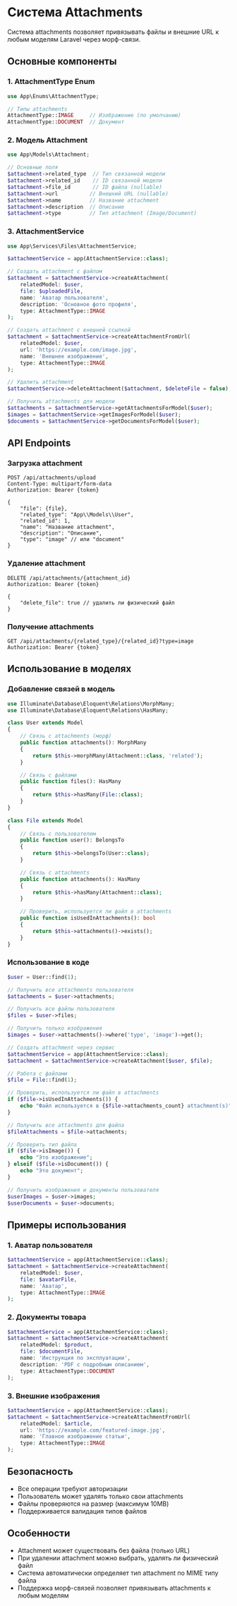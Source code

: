 # Система Attachments

Система attachments позволяет привязывать файлы и внешние URL к любым моделям Laravel через морф-связи.

## Основные компоненты

### 1. AttachmentType Enum
```php
use App\Enums\AttachmentType;

// Типы attachments
AttachmentType::IMAGE     // Изображение (по умолчанию)
AttachmentType::DOCUMENT  // Документ
```

### 2. Модель Attachment
```php
use App\Models\Attachment;

// Основные поля
$attachment->related_type  // Тип связанной модели
$attachment->related_id    // ID связанной модели
$attachment->file_id       // ID файла (nullable)
$attachment->url          // Внешний URL (nullable)
$attachment->name         // Название attachment
$attachment->description  // Описание
$attachment->type         // Тип attachment (Image/Document)
```

### 3. AttachmentService
```php
use App\Services\Files\AttachmentService;

$attachmentService = app(AttachmentService::class);

// Создать attachment с файлом
$attachment = $attachmentService->createAttachment(
    relatedModel: $user,
    file: $uploadedFile,
    name: 'Аватар пользователя',
    description: 'Основное фото профиля',
    type: AttachmentType::IMAGE
);

// Создать attachment с внешней ссылкой
$attachment = $attachmentService->createAttachmentFromUrl(
    relatedModel: $user,
    url: 'https://example.com/image.jpg',
    name: 'Внешнее изображение',
    type: AttachmentType::IMAGE
);

// Удалить attachment
$attachmentService->deleteAttachment($attachment, $deleteFile = false);

// Получить attachments для модели
$attachments = $attachmentService->getAttachmentsForModel($user);
$images = $attachmentService->getImagesForModel($user);
$documents = $attachmentService->getDocumentsForModel($user);
```

## API Endpoints

### Загрузка attachment
```http
POST /api/attachments/upload
Content-Type: multipart/form-data
Authorization: Bearer {token}

{
    "file": {file},
    "related_type": "App\\Models\\User",
    "related_id": 1,
    "name": "Название attachment",
    "description": "Описание",
    "type": "image" // или "document"
}
```

### Удаление attachment
```http
DELETE /api/attachments/{attachment_id}
Authorization: Bearer {token}

{
    "delete_file": true // удалить ли физический файл
}
```

### Получение attachments
```http
GET /api/attachments/{related_type}/{related_id}?type=image
Authorization: Bearer {token}
```

## Использование в моделях

### Добавление связей в модель
```php
use Illuminate\Database\Eloquent\Relations\MorphMany;
use Illuminate\Database\Eloquent\Relations\HasMany;

class User extends Model
{
    // Связь с attachments (морф)
    public function attachments(): MorphMany
    {
        return $this->morphMany(Attachment::class, 'related');
    }

    // Связь с файлами
    public function files(): HasMany
    {
        return $this->hasMany(File::class);
    }
}

class File extends Model
{
    // Связь с пользователем
    public function user(): BelongsTo
    {
        return $this->belongsTo(User::class);
    }

    // Связь с attachments
    public function attachments(): HasMany
    {
        return $this->hasMany(Attachment::class);
    }

    // Проверить, используется ли файл в attachments
    public function isUsedInAttachments(): bool
    {
        return $this->attachments()->exists();
    }
}
```

### Использование в коде
```php
$user = User::find(1);

// Получить все attachments пользователя
$attachments = $user->attachments;

// Получить все файлы пользователя
$files = $user->files;

// Получить только изображения
$images = $user->attachments()->where('type', 'image')->get();

// Создать attachment через сервис
$attachmentService = app(AttachmentService::class);
$attachment = $attachmentService->createAttachment($user, $file);

// Работа с файлами
$file = File::find(1);

// Проверить, используется ли файл в attachments
if ($file->isUsedInAttachments()) {
    echo "Файл используется в {$file->attachments_count} attachment(s)";
}

// Получить все attachments для файла
$fileAttachments = $file->attachments;

// Проверить тип файла
if ($file->isImage()) {
    echo "Это изображение";
} elseif ($file->isDocument()) {
    echo "Это документ";
}

// Получить изображения и документы пользователя
$userImages = $user->images;
$userDocuments = $user->documents;
```

## Примеры использования

### 1. Аватар пользователя
```php
$attachmentService = app(AttachmentService::class);
$attachment = $attachmentService->createAttachment(
    relatedModel: $user,
    file: $avatarFile,
    name: 'Аватар',
    type: AttachmentType::IMAGE
);
```

### 2. Документы товара
```php
$attachmentService = app(AttachmentService::class);
$attachment = $attachmentService->createAttachment(
    relatedModel: $product,
    file: $documentFile,
    name: 'Инструкция по эксплуатации',
    description: 'PDF с подробным описанием',
    type: AttachmentType::DOCUMENT
);
```

### 3. Внешние изображения
```php
$attachmentService = app(AttachmentService::class);
$attachment = $attachmentService->createAttachmentFromUrl(
    relatedModel: $article,
    url: 'https://example.com/featured-image.jpg',
    name: 'Главное изображение статьи',
    type: AttachmentType::IMAGE
);
```

## Безопасность

- Все операции требуют авторизации
- Пользователь может удалять только свои attachments
- Файлы проверяются на размер (максимум 10MB)
- Поддерживается валидация типов файлов

## Особенности

- Attachment может существовать без файла (только URL)
- При удалении attachment можно выбрать, удалять ли физический файл
- Система автоматически определяет тип attachment по MIME типу файла
- Поддержка морф-связей позволяет привязывать attachments к любым моделям
